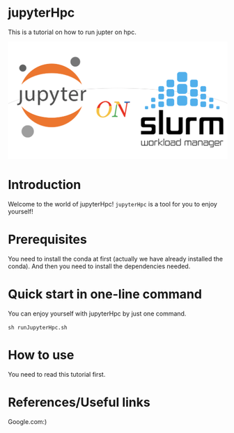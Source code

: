 # jupyterHpc

This is a tutorial on how to run jupter on hpc.

<p align="center">
  <img src="src/logo.png" alt="jupyterHpc" width="600" >
</p>

# Introduction

Welcome to the world of jupyterHpc! `jupyterHpc` is a tool for you to enjoy yourself!

# Prerequisites

You need to install the conda at first (actually we have already installed the conda). And then you need to install the dependencies needed.

# Quick start in one-line command

You can enjoy yourself with jupyterHpc by just one command.

`sh runJupyterHpc.sh`

# How to use

You need to read this tutorial first.

# References/Useful links

Google.com:)
